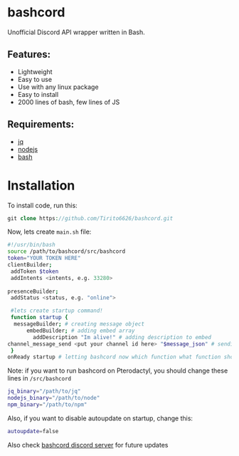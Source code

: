# bashcord
 Unofficial Discord API wrapper written in Bash.

## Features:
- Lightweight
- Easy to use
- Use with any linux package
- Easy to install
- 2000 lines of bash, few lines of JS
## Requirements:
- [jq](https://jqlang.github.io/jq/download/)
- [nodejs](https://github.com/nodesource/distributions) 
- [bash](https://www.gnu.org/software/bash/)
# Installation
To install code, run this:
```php
git clone https://github.com/Tirito6626/bashcord.git
```
Now, lets create `main.sh` file:
```bash
#!/usr/bin/bash
source /path/to/bashcord/src/bashcord
token="YOUR TOKEN HERE"
clientBuilder;
 addToken $token
 addIntents <intents, e.g. 33280>
 
presenceBuilder;
 addStatus <status, e.g. "online">

 #lets create startup command!
 function startup {
  messageBuilder; # creating message object
      embedBuilder; # adding embed array
        addDescription "Im alive!" # adding description to embed
channel_message_send <put your channel id here> "$message_json" # sending our message object which is saved in $message_json
 }
onReady startup # letting bashcord now which function what function should be executed on startup
```

Note: if you want to run bashcord on Pterodactyl, you should change these lines in `/src/bashcord`
```bash
jq_binary="/path/to/jq"
nodejs_binary="/path/to/node"
npm_binary="/path/to/npm"
```
Also, if you want to disable autoupdate on startup, change this:
```bash
autoupdate=false
```
Also check [bashcord discord server](https://dsc.gg/bashcord) for future updates
